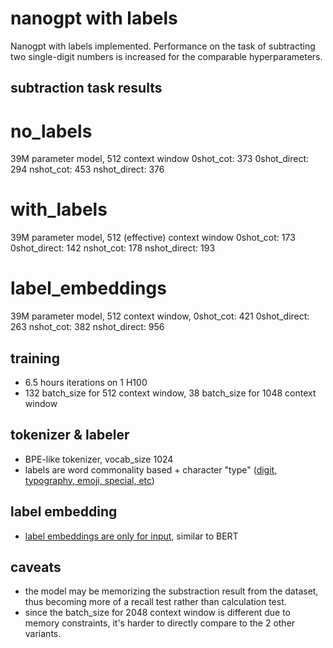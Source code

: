 # nanogpt with labels

Nanogpt with labels implemented. Performance on the task of subtracting two single-digit numbers is increased for the comparable hyperparameters.

## subtraction task results

# no_labels
39M parameter model, 512 context window
   0shot_cot: 373
0shot_direct: 294
   nshot_cot: 453
nshot_direct: 376

# with_labels
39M parameter model, 512 (effective) context window
   0shot_cot: 173
0shot_direct: 142
   nshot_cot: 178
nshot_direct: 193

# label_embeddings
39M parameter model, 512 context window, 
   0shot_cot: 421
0shot_direct: 263
   nshot_cot: 382
nshot_direct: 956

## training

- 6.5 hours iterations on 1 H100
- 132 batch_size for 512 context window, 38 batch_size for 1048 context window

## tokenizer & labeler

- BPE-like tokenizer, vocab_size 1024
- labels are word commonality based + character "type" ([digit, typography, emoji, special, etc](toker.py#L249))

## label embedding
- [label embeddings are only for input](train.py#L176), similar to BERT

## caveats

- the model may be memorizing the substraction result from the dataset, thus becoming more of a recall test rather than calculation test.
- since the batch_size for 2048 context window is different due to memory constraints, it's harder to directly compare to the 2 other variants.